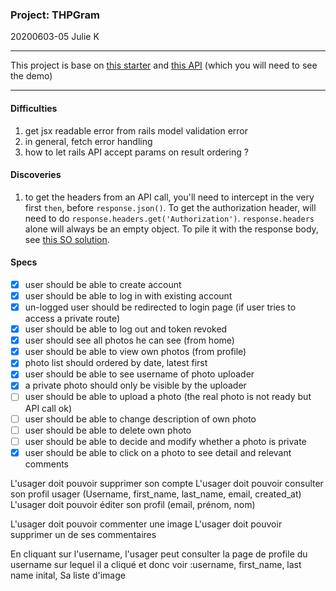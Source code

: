 ### Project: THPGram

20200603-05 Julie K

---

This project is base on [this starter](https://github.com/julienemo/react_starter) and [this API](https://github.com/julienemo/thp_next_42) (which you will need to see the demo)

---

#### Difficulties

1. get jsx readable error from rails model validation error
2. in general, fetch error handling
3. how to let rails API accept params on result ordering ?

#### Discoveries

1. to get the headers from an API call, you'll need to intercept in the very first `then`, before `response.json()`. To get the authorization header, will need to do `response.headers.get('Authorization')`. `response.headers` alone will always be an empty object. To pile it with the response body, see [this SO solution](https://stackoverflow.com/questions/41812056/extract-both-json-and-headers-from-fetch/53826511#53826511).

#### Specs

- [x] user should be able to create account
- [x] user should be able to log in with existing account
- [x] un-logged user should be redirected to login page (if user tries to access a private route)
- [x] user should be able to log out and token revoked
- [x] user should see all photos he can see (from home)
- [x] user should be able to view own photos (from profile)
- [x] photo list should ordered by date, latest first
- [x] user should be able to see username of photo uploader
- [x] a private photo should only be visible by the uploader
- [ ] user should be able to upload a photo (the real photo is not ready but API call ok)
- [ ] user should be able to change description of own photo
- [ ] user should be able to delete own photo
- [ ] user should be able to decide and modify whether a photo is private
- [x] user should be able to click on a photo to see detail and relevant comments

L'usager doit pouvoir supprimer son compte
L'usager doit pouvoir consulter son profil usager (Username, first_name, last_name, email, created_at)
L'usager doit pouvoir éditer son profil (email, prénom, nom)

L'usager doit pouvoir commenter une image
L'usager doit pouvoir supprimer un de ses commentaires

En cliquant sur l'username, l'usager peut consulter la page de profile du username sur lequel il a cliqué et donc voir :username, first_name, last name inital, Sa liste d'image
